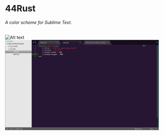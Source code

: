 # 44Rust
###### A color scheme for Sublime Text.
![Alt text](https://i.imgsafe.org/bf9879c04c.png "Optional title")
![Alt text](44Rust2.png?raw=true)
